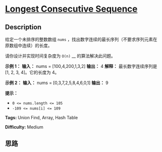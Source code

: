 # [Longest Consecutive Sequence][title]

## Description

给定一个未排序的整数数组 `nums` ，找出数字连续的最长序列（不要求序列元素在原数组中连续）的长度。

请你设计并实现时间复杂度为 `O(n)` __ 的算法解决此问题。

**示例 1：**
            **输入：** nums = [100,4,200,1,3,2]    **输出：** 4    **解释：** 最长数字连续序列是 [1, 2, 3, 4]。它的长度为 4。

**示例 2：**
            **输入：** nums = [0,3,7,2,5,8,4,6,0,1]    **输出：** 9    

**提示：**

  * `0 <= nums.length <= 105`
  * `-109 <= nums[i] <= 109`


**Tags:** Union Find, Array, Hash Table

**Difficulty:** Medium

## 思路

[title]: https://leetcode-cn.com/problems/longest-consecutive-sequence
